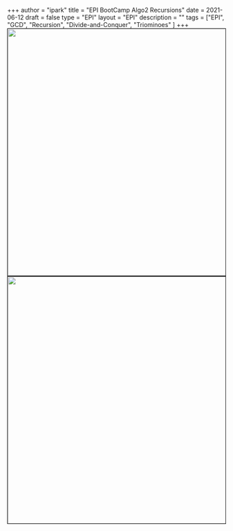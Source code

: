 +++
author = "ipark"
title = "EPI BootCamp Algo2 Recursions"
date = 2021-06-12
draft =  false
type = "EPI"
layout = "EPI"
description = ""
tags = ["EPI", "GCD", "Recursion", "Divide-and-Conquer",  "Triominoes"
]
+++
<img src="/img/epi/tri.png" width="570" style="border:1px solid black;">
<img src="/img/epi/tri2.png" width="570" style="border:1px solid black;">
<script src="https://gist.github.com/ipark-CS/5ef171201bb65b64c01c2e62ac0b99f4.js"></script>

